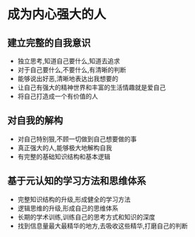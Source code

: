 # 成为内心强大的人

## 建立完整的自我意识

- 独立思考,知道自己要什么,知道去追求
- 对于自己要什么,不要什么,有清晰的判断
- 能够说出好恶,清晰地表达出我想要的
- 让自己有强大的精神世界和丰富的生活情趣就是爱自己
- 将自己打造成一个有价值的人

## 对自我的解构

- 对自己特别狠,不顾一切做到自己想要做的事
- 真正强大的人,能够极大地解构自我
- 有完整的基础知识结构和基本逻辑

## 基于元认知的学习方法和思维体系

- 完整知识结构的升级,形成健全的学习方法
- 逻辑思维的升级,形成自己的思维体系
- 长期的学术训练,训练自己的思考方式和知识的深度
- 找到信息量最大最精华的地方,去吸收这些精华,打磨自己的判断
